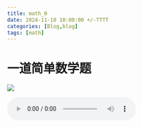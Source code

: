 ```yaml
---
title: math_0
date: 2024-11-10 10:00:00 +/-TTTT
categories: [Blog,blog]
tags: [math]
---
```


# 一道简单数学题
![](https://i.postimg.cc/0yxMGSQ8/piture-0.jpg)

<audio controls>
  <source src="https://dlink.host/musics/aHR0cHM6Ly9vbmVkcnYtbXkuc2hhcmVwb2ludC5jb20vOnU6L2cvcGVyc29uYWwvc3Rvcl9vbmVkcnZfb25taWNyb3NvZnRfY29tL0VaVFFTcFVEQU1OR29WenlsUnhldEtVQmM2Zlg2VkNJSFJpLS1CWG84d2RNeGc.mp3" type="audio/mpeg">
  Your browser does not support the audio element.
</audio>
